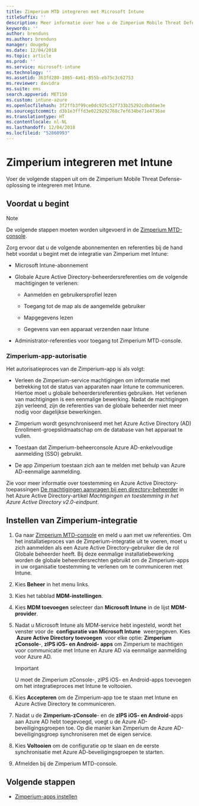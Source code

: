 ```yaml
---
title: Zimperium MTD integreren met Microsoft Intune
titleSuffix: ''
description: Meer informatie over hoe u de Zimperium Mobile Threat Defense-oplossing (MTD) instelt met Microsoft Intune om toegang tot uw bedrijfsresources met mobiele apparaten te beheren.
keywords: ''
author: brenduns
ms.author: brenduns
manager: dougeby
ms.date: 12/04/2018
ms.topic: article
ms.prod: ''
ms.service: microsoft-intune
ms.technology: ''
ms.assetid: 363fd280-1865-4a61-855b-eb75c3c62753
ms.reviewer: davidra
ms.suite: ems
search.appverid: MET150
ms.custom: intune-azure
ms.openlocfilehash: 3f2ffb3f99ce0dc925c52f733b25292cdbddae3e
ms.sourcegitcommit: d3b1e3fffd3e0229292768c7ef634be71e4736ae
ms.translationtype: HT
ms.contentlocale: nl-NL
ms.lasthandoff: 12/04/2018
ms.locfileid: "52860993"
---
```

# <a name="integrate-zimperium-with-intune"></a>Zimperium integreren met Intune

Voer de volgende stappen uit om de Zimperium Mobile Threat Defense-oplossing te integreren met Intune.

## <a name="before-you-begin"></a>Voordat u begint

> [!NOTE]
> De volgende stappen moeten worden uitgevoerd in de [Zimperium MTD-console](https://sso.zimperium.com/signon/aad/).

Zorg ervoor dat u de volgende abonnementen en referenties bij de hand hebt voordat u begint met de integratie van Zimperium met Intune:

-   Microsoft Intune-abonnement

-   Globale Azure Active Directory-beheerdersreferenties om de volgende machtigingen te verlenen:

    -   Aanmelden en gebruikersprofiel lezen

    -   Toegang tot de map als de aangemelde gebruiker

    -   Mapgegevens lezen

    -   Gegevens van een apparaat verzenden naar Intune

-   Administrator-referenties voor toegang tot Zimperium MTD-console.

### <a name="zimperium-app-authorization"></a>Zimperium-app-autorisatie

Het autorisatieproces van de Zimperium-app is als volgt:

-   Verleen de Zimperium-service machtigingen om informatie met betrekking tot de status van apparaten naar Intune te communiceren. Hiertoe moet u globale beheerdersreferenties gebruiken. Het verlenen van machtigingen is een eenmalige bewerking. Nadat de machtigingen zijn verleend, zijn de referenties van de globale beheerder niet meer nodig voor dagelijkse bewerkingen.

-   Zimperium wordt gesynchroniseerd met het Azure Active Directory (AD) Enrollment-groepslidmaatschap om de database van het apparaat te vullen.

-   Toestaan dat Zimperium-beheerconsole Azure AD-enkelvoudige aanmelding (SSO) gebruikt.

-   De app Zimperium toestaan zich aan te melden met behulp van Azure AD-eenmalige aanmelding.

Zie voor meer informatie over toestemming en Azure Active Directory-toepassingen [De machtigingen aanvragen bij een directory-beheerder](https://docs.microsoft.com/azure/active-directory/develop/v2-permissions-and-consent#request-the-permissions-from-a-directory-admin) in het Azure Active Directory-artikel *Machtigingen en toestemming in het Azure Active Directory v2.0-eindpunt*.


## <a name="to-set-up-zimperium-integration"></a>Instellen van Zimperium-integratie

1.  Ga naar [Zimperium MTD-console](https://sso.zimperium.com/signon/aad/) en meld u aan met uw referenties. Om het installatieproces van de Zimperium-integratie uit te voeren, moet u zich aanmelden als een Azure Active Directory-gebruiker die de rol Globale beheerder heeft. Bij deze eenmalige installatiebewerking worden de globale beheerdersrechten gebruikt om de Zimperium-apps in uw organisatie toestemming te verlenen om te communiceren met Intune. 

2.  Kies **Beheer** in het menu links.

3.  Kies het tabblad **MDM-instellingen**.

4.  Kies **MDM toevoegen** selecteer dan **Microsoft Intune** in de lijst **MDM-provider**.

5.  Nadat u Microsoft Intune als MDM-service hebt ingesteld, wordt het venster voor de  **configuratie van Microsoft Intune**  weergegeven. Kies  **Azure Active Directory toevoegen**  voor elke optie: **Zimperium zConsole**-, **zIPS iOS- en Android- apps** om Zimperium te machtigen voor communicatie met Intune en Azure AD via eenmalige aanmelding voor Azure AD.

    > [!IMPORTANT]  
    > U moet de Zimperium zConsole-, zIPS iOS- en Android-apps toevoegen om het integratieproces met Intune te voltooien.

6.  Kies **Accepteren** om de Zimperium-app toe te staan met Intune en Azure Active Directory te communiceren.

7.  Nadat u de **Zimperium-zConsole**- en de **zIPS iOS- en Android**-apps aan Azure AD hebt toegevoegd, voegt u de Azure AD-beveiligingsgroepen toe. Op die manier kan Zimperium de Azure AD-beveiligingsgroep synchroniseren met de eigen service.

8.  Kies **Voltooien** om de configuratie op te slaan en de eerste synchronisatie met Azure AD-beveiligingsgroepen te starten.

9.  Afmelden bij de Zimperium MTD-console.

## <a name="next-steps"></a>Volgende stappen

-   [Zimperium-apps instellen](mtd-apps-ios-app-configuration-policy-add-assign.md)
